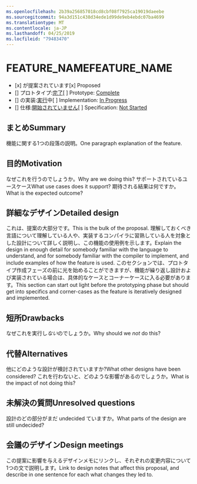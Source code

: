 ```yaml
---
ms.openlocfilehash: 2b39a256857018cd8cbf08f7925ca19019daeebe
ms.sourcegitcommit: 94a3d151c438d34ede1d99de9eb4ebdc07ba4699
ms.translationtype: MT
ms.contentlocale: ja-JP
ms.lasthandoff: 04/25/2019
ms.locfileid: "79483470"
---
```

# <a name="feature_name"></a><span data-ttu-id="8c2e1-101">FEATURE_NAME</span><span class="sxs-lookup"><span data-stu-id="8c2e1-101">FEATURE_NAME</span></span>

* <span data-ttu-id="8c2e1-102">[x] が提案されています</span><span class="sxs-lookup"><span data-stu-id="8c2e1-102">[x] Proposed</span></span>
* <span data-ttu-id="8c2e1-103">[] プロトタイプ:[完了](https://github.com/PROTOTYPE_OWNER/roslyn/BRANCH_NAME)</span><span class="sxs-lookup"><span data-stu-id="8c2e1-103">[ ] Prototype: [Complete](https://github.com/PROTOTYPE_OWNER/roslyn/BRANCH_NAME)</span></span>
* <span data-ttu-id="8c2e1-104">[] の実装:[実行](https://github.com/dotnet/roslyn/BRANCH_NAME)中</span><span class="sxs-lookup"><span data-stu-id="8c2e1-104">[ ] Implementation: [In Progress](https://github.com/dotnet/roslyn/BRANCH_NAME)</span></span>
* <span data-ttu-id="8c2e1-105">[] 仕様:[開始されていません](pr/1)</span><span class="sxs-lookup"><span data-stu-id="8c2e1-105">[ ] Specification: [Not Started](pr/1)</span></span>

## <a name="summary"></a><span data-ttu-id="8c2e1-106">まとめ</span><span class="sxs-lookup"><span data-stu-id="8c2e1-106">Summary</span></span>
[summary]: #summary

<span data-ttu-id="8c2e1-107">機能に関する1つの段落の説明。</span><span class="sxs-lookup"><span data-stu-id="8c2e1-107">One paragraph explanation of the feature.</span></span>

## <a name="motivation"></a><span data-ttu-id="8c2e1-108">目的</span><span class="sxs-lookup"><span data-stu-id="8c2e1-108">Motivation</span></span>
[motivation]: #motivation

<span data-ttu-id="8c2e1-109">なぜこれを行うのでしょうか。</span><span class="sxs-lookup"><span data-stu-id="8c2e1-109">Why are we doing this?</span></span> <span data-ttu-id="8c2e1-110">サポートされているユースケース</span><span class="sxs-lookup"><span data-stu-id="8c2e1-110">What use cases does it support?</span></span> <span data-ttu-id="8c2e1-111">期待される結果は何ですか。</span><span class="sxs-lookup"><span data-stu-id="8c2e1-111">What is the expected outcome?</span></span>

## <a name="detailed-design"></a><span data-ttu-id="8c2e1-112">詳細なデザイン</span><span class="sxs-lookup"><span data-stu-id="8c2e1-112">Detailed design</span></span>
[design]: #detailed-design

<span data-ttu-id="8c2e1-113">これは、提案の大部分です。</span><span class="sxs-lookup"><span data-stu-id="8c2e1-113">This is the bulk of the proposal.</span></span> <span data-ttu-id="8c2e1-114">理解しておくべき言語について理解している人や、実装するコンパイラに習熟している人を対象とした設計について詳しく説明し、この機能の使用例を示します。</span><span class="sxs-lookup"><span data-stu-id="8c2e1-114">Explain the design in enough detail for somebody familiar with the language to understand, and for somebody familiar with the compiler to implement,  and include examples of how the feature is used.</span></span> <span data-ttu-id="8c2e1-115">このセクションでは、プロトタイプ作成フェーズの前に光を始めることができますが、機能が繰り返し設計および実装されている場合は、具体的なケースとコーナーケースに入る必要があります。</span><span class="sxs-lookup"><span data-stu-id="8c2e1-115">This section can start out light before the prototyping phase but should get into specifics and corner-cases as the feature is iteratively designed and implemented.</span></span>

## <a name="drawbacks"></a><span data-ttu-id="8c2e1-116">短所</span><span class="sxs-lookup"><span data-stu-id="8c2e1-116">Drawbacks</span></span>
[drawbacks]: #drawbacks

<span data-ttu-id="8c2e1-117">なぜこれを実行し*ない*のでしょうか。</span><span class="sxs-lookup"><span data-stu-id="8c2e1-117">Why should we *not* do this?</span></span>

## <a name="alternatives"></a><span data-ttu-id="8c2e1-118">代替</span><span class="sxs-lookup"><span data-stu-id="8c2e1-118">Alternatives</span></span>
[alternatives]: #alternatives

<span data-ttu-id="8c2e1-119">他にどのような設計が検討されていますか?</span><span class="sxs-lookup"><span data-stu-id="8c2e1-119">What other designs have been considered?</span></span> <span data-ttu-id="8c2e1-120">これを行わないと、どのような影響があるのでしょうか。</span><span class="sxs-lookup"><span data-stu-id="8c2e1-120">What is the impact of not doing this?</span></span>

## <a name="unresolved-questions"></a><span data-ttu-id="8c2e1-121">未解決の質問</span><span class="sxs-lookup"><span data-stu-id="8c2e1-121">Unresolved questions</span></span>
[unresolved]: #unresolved-questions

<span data-ttu-id="8c2e1-122">設計のどの部分がまだ undecided ていますか。</span><span class="sxs-lookup"><span data-stu-id="8c2e1-122">What parts of the design are still undecided?</span></span>

## <a name="design-meetings"></a><span data-ttu-id="8c2e1-123">会議のデザイン</span><span class="sxs-lookup"><span data-stu-id="8c2e1-123">Design meetings</span></span>

<span data-ttu-id="8c2e1-124">この提案に影響を与えるデザインメモにリンクし、それぞれの変更内容について1つの文で説明します。</span><span class="sxs-lookup"><span data-stu-id="8c2e1-124">Link to design notes that affect this proposal, and describe in one sentence for each what changes they led to.</span></span>


